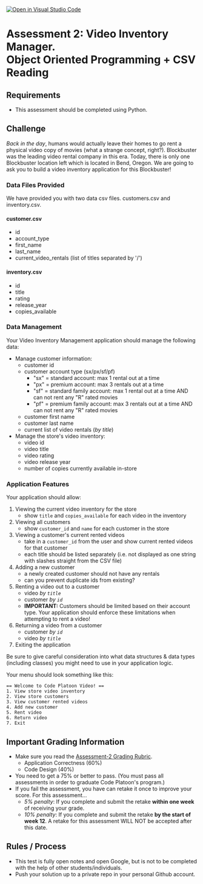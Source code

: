 [![Open in Visual Studio Code](https://classroom.github.com/assets/open-in-vscode-c66648af7eb3fe8bc4f294546bfd86ef473780cde1dea487d3c4ff354943c9ae.svg)](https://classroom.github.com/online_ide?assignment_repo_id=9254566&assignment_repo_type=AssignmentRepo)
# Assessment 2: Video Inventory Manager.  <br>Object Oriented Programming + CSV Reading


## Requirements
- This assessment should be completed using Python.

## Challenge
*Back in the day*, humans would actually leave their homes to go rent a physical video copy of movies (what a strange concept, right?). Blockbuster was the leading video rental company in this era. Today, there is only one Blockbuster location left which is located in Bend, Oregon. We are going to ask you to build a video inventory application for this Blockbuster!

### Data Files Provided
 We have provided you with two data csv files. customers.csv and inventory.csv.

#### customer.csv
- id
- account_type 
- first_name 
- last_name 
- current_video_rentals (list of titles separated by '/')

#### inventory.csv
- id 
- title 
- rating 
- release_year 
- copies_available 

### Data Management
Your Video Inventory Management application should manage the following data:

- Manage customer information:
  - customer id
  - customer account type (sx/px/sf/pf)
    - "sx" = standard account: max 1 rental out at a time
    - "px" = premium account: max 3 rentals out at a time
    - "sf" = standard family account: max 1 rental out at a time AND can not rent any "R" rated movies
    - "pf" = premium family account: max 3 rentals out at a time AND can not rent any "R" rated movies   
  - customer first name
  - customer last name 
  - current list of video rentals (*by title*)
- Manage the store's video inventory:
  - video id
  - video title
  - video rating
  - video release year
  - number of copies currently available in-store
  
### Application Features
Your application should allow:
1. Viewing the current video inventory for the store
    - show `title` and `copies_available` for each video in the inventory
2. Viewing all customers
    - show `customer_id` and `name` for each customer in the store
3. Viewing a customer's current rented videos
    - take in a `customer_id` from the user and show current rented videos for that customer
    - each title should be listed separately (i.e. not displayed as one string with slashes straight from the CSV file)
4. Adding a new customer
    - a newly created customer should not have any rentals 
    - can you prevent duplicate ids from existing?
5. Renting a video out to a customer
    - video *by `title`*
    - customer *by `id`*
    - **IMPORTANT:** Customers should be limited based on their account type. Your application should enforce these limitations when attempting to rent a video!
6. Returning a video from a customer
    - customer *by `id`*
    - video *by `title`*
7. Exiting the application

Be sure to give careful consideration into what data structures & data types (including classes) you might need to use in your application logic. 

Your menu should look something like this: 
```
== Welcome to Code Platoon Video! ==
1. View store video inventory
2. View store customers
3. View customer rented videos
4. Add new customer
5. Rent video
6. Return video
7. Exit
```

## Important Grading Information
- Make sure you read the [Assessment-2 Grading Rubric](https://docs.google.com/spreadsheets/d/1AlAQukmB3SS7IyW2hu0zY-9RaQnHY3lLeTi2O1fUb30/edit?usp=sharing).
  - Application Correctness (60%)
  - Code Design (40%)
- You need to get a 75% or better to pass. (You must pass all assessments in order to graduate Code Platoon's program.)
- If you fail the assessment, you have can retake it once to improve your score. For this assessment... 
  - *5% penalty*: If you complete and submit the retake **within one week** of receiving your grade. 
  - *10% penalty*: If you complete and submit the retake **by the start of week 12**. A retake for this assessment WILL NOT be accepted after this date.

## Rules / Process
- This test is fully open notes and open Google, but is not to be completed with the help of other students/individuals.
- Push your solution up to a private repo in your personal Github account.
